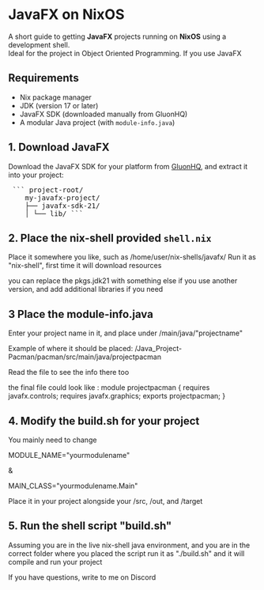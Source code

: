 # JavaFX on NixOS

A short guide to getting **JavaFX** projects running on **NixOS** using a development shell.  
Ideal for the project in Object Oriented Programming. If you use JavaFX

## Requirements

- Nix package manager
- JDK (version 17 or later)
- JavaFX SDK (downloaded manually from GluonHQ)
- A modular Java project (with `module-info.java`)

## 1. Download JavaFX

Download the JavaFX SDK for your platform from [GluonHQ](https://gluonhq.com/products/javafx/), and extract it into your project:

<pre> ``` project-root/ 
    my-javafx-project/
    ├── javafx-sdk-21/
    │ └── lib/ ``` </pre>

## 2. Place the nix-shell provided `shell.nix`

Place it somewhere you like, such as /home/user/nix-shells/javafx/
Run it as "nix-shell", first time it will download resources

you can replace the pkgs.jdk21 with something else if you use another version, and add additional libraries if you need

## 3 Place the module-info.java

Enter your project name in it, and place under /main/java/"projectname"

Example of where it should be placed:
/Java_Project-Pacman/pacman/src/main/java/projectpacman

Read the file to see the info there too

the final file could look like :
module projectpacman {
    requires javafx.controls;
    requires javafx.graphics;
    exports projectpacman;
}


## 4. Modify the build.sh for your project

You mainly need to change 

MODULE_NAME="yourmodulename"

&

MAIN_CLASS="yourmodulename.Main"

Place it in your project alongside your /src, /out, and /target

## 5. Run the shell script "build.sh"

Assuming you are in the live nix-shell java environment, and you are in the correct folder where you placed the script
run it as "./build.sh" and it will compile and run your project

If you have questions, write to me on Discord


